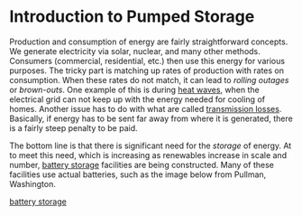 # Introduction to Pumped Storage
Production and consumption of energy are fairly straightforward concepts. We generate electricity via solar, nuclear, and many other methods. Consumers (commercial, residential, etc.) then use this energy for various purposes. The tricky part is matching up rates of production with rates on consumption. When these rates do not match, it can lead to *rolling outages* or *brown-outs*. One example of this is during [heat waves](https://www.npr.org/2022/09/07/1121427449/an-intense-heat-wave-in-california-is-stressing-the-states-power-grid), when the electrical grid can not keep up with the energy needed for cooling of homes. Another issue has to do with what are called [transmission losses](https://www.eia.gov/tools/faqs/faq.php?id=105&t=3). Basically, if energy has to be sent far away from where it is generated, there is a fairly steep penalty to be paid.  

The bottom line is that there is significant need for the *storage* of energy. At to meet this need, which is increasing as renewables increase in scale and number, [battery storage](https://e360.yale.edu/features/in-boost-for-renewables-grid-scale-battery-storage-is-on-the-rise) facilities are being constructed. Many of these facilities use actual batteries, such as the image below from Pullman, Washington.

[battery storage](/images/battery.jpg)

